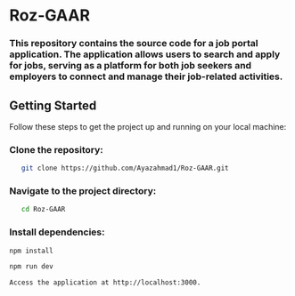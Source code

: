 # Roz-GAAR
### This repository contains the source code for a job portal application. The application allows users to search and apply for jobs, serving as a platform for both job seekers and employers to connect and manage their job-related activities.

## Getting Started

Follow these steps to get the project up and running on your local machine:

### Clone the repository:
```bash
   git clone https://github.com/Ayazahmad1/Roz-GAAR.git
```

### Navigate to the project directory:
```bash
   cd Roz-GAAR
```

### Install dependencies:

```bash
npm install
```

```bash
npm run dev

Access the application at http://localhost:3000.
